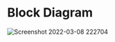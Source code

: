 # Block Diagram
![Screenshot 2022-03-08 222704](https://user-images.githubusercontent.com/99136360/157287201-eba1b076-3b27-4808-8ef0-6392030b13f3.png)
